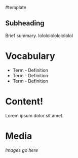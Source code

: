 #template
## Subheading

Brief summary.
lololololololololol
# Vocabulary

- Term - Definition
- Term - Definition
- Term - Definition
# Content!

Lorem ipsum dolor sit amet.
# Media

*Images go here*